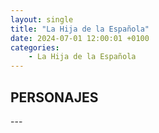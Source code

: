 ```yaml
---
layout: single
title: "La Hija de la Española"
date: 2024-07-01 12:00:01 +0100
categories: 
    - La Hija de la Española
---
```

<h2>PERSONAJES</h2>
---



